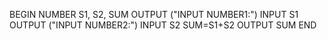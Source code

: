 BEGIN
NUMBER S1, S2, SUM
OUTPUT ("INPUT NUMBER1:")
INPUT S1
OUTPUT ("INPUT NUMBER2:")
INPUT S2
SUM=S1+S2
OUTPUT SUM
END
